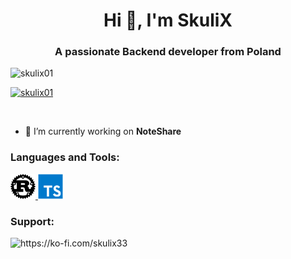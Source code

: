 <h1 align="center">Hi 👋, I'm SkuliX</h1>
<h3 align="center">A passionate Backend developer from Poland</h3>

<p align="left"> <img src="https://komarev.com/ghpvc/?username=skulix01&label=Profile%20views&color=0e75b6&style=flat" alt="skulix01" /> </p>

<p align="left"> <a href="https://github.com/ryo-ma/github-profile-trophy"><img src="https://github-profile-trophy.vercel.app/?username=skulix01" alt="skulix01" /></a> </p>

<p align="left"> <a href="https://twitter.com/" target="blank"><img src="https://img.shields.io/twitter/follow/?logo=twitter&style=for-the-badge" alt="" /></a> </p>

- 🔭 I’m currently working on **NoteShare**

<h3 align="left">Languages and Tools:</h3>
<p align="left"> <a href="https://www.rust-lang.org" target="_blank" rel="noreferrer"> <img src="https://raw.githubusercontent.com/devicons/devicon/master/icons/rust/rust-plain.svg" alt="rust" width="40" height="40"/> </a> <a href="https://www.typescriptlang.org/" target="_blank" rel="noreferrer"> <img src="https://raw.githubusercontent.com/devicons/devicon/master/icons/typescript/typescript-original.svg" alt="typescript" width="40" height="40"/> </a> </p>

<h3 align="left">Support:</h3>
<p><a href="https://ko-fi.com/https://ko-fi.com/skulix33"> <img align="left" src="https://cdn.ko-fi.com/cdn/kofi3.png?v=3" height="50" width="210" alt="https://ko-fi.com/skulix33" /></a></p><br><br>
